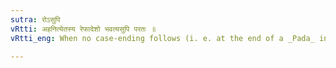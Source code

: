 ```yaml
---
sutra: रोऽसुपि
vRtti: अहनित्येतस्य रेफादेशो भवत्यसुपि परतः ॥
vRtti_eng: When no case-ending follows (i. e. at the end of a _Pada_ in the narrower sense), र् is substituted for the न् of अहन् ॥

---
```

